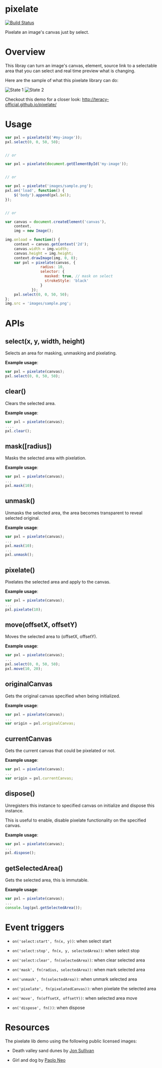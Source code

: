pixelate
========

[![Build Status](https://travis-ci.org/teracy-official/pixelate.svg?branch=develop)](https://travis-ci.org/teracy-official/pixelate)  

Pixelate an image's canvas just by select.

Overview
========

This libray can turn an image's canvas, element, source link to a selectable area that you can select and real time
preview what is changing.

Here are the sample of what this pixelate library can do:

![State 1](https://raw.githubusercontent.com/teracy-official/pixelate/develop/app/assets/state-1.png)
![State 2](https://raw.githubusercontent.com/teracy-official/pixelate/develop/app/assets/state-2.png)


Checkout this demo for a closer look: http://teracy-official.github.io/pixelate/

Usage
=====

```js
var pxl = pixelate($('#my-image'));
pxl.select(0, 0, 50, 50);


// or

var pxl = pixelate(document.getElementById('my-image'));


// or

var pxl = pixelate('images/sample.png');
pxl.on('load', function() {
    $('body').append(pxl.$el);
});


// or

var canvas = document.createElement('canvas'),
    context,
    img = new Image();

img.onload = function() {
    context = canvas.getContext('2d');
    canvas.width = img.width;
    canvas.height = img.height;
    context.drawImage(img, 0, 0);
    var pxl = pixelate(canvas, {
                radius: 10,
                selector: {
                  masked: true, // mask on select
                  strokeStyle: 'black'
                }
            });
    pxl.select(0, 0, 50, 50);
};
img.src = 'images/sample.png';

```

APIs
=====

select(x, y, width, height)
---------------------------

Selects an area for masking, unmasking and pixelating.

**Example usage**:

```js
var pxl = pixelate(canvas);
pxl.select(0, 0, 50, 50);
```

clear()
-------

Clears the selected area.

**Example usage**:

```js
var pxl = pixelate(canvas);
....
pxl.clear();
```

mask([radius])
--------------

Masks the selected area with pixelation.

**Example usage**:

```js
var pxl = pixelate(canvas);
...
pxl.mask(10);
```

unmask()
--------

Unmasks the selected area, the area becomes transparent to reveal selected original.

**Example usage**:

```js
var pxl = pixelate(canvas);
...
pxl.mask(10);
...
pxl.unmask();
```

pixelate()
----------

Pixelates the selected area and apply to the canvas.

**Example usage**:

```js
var pxl = pixelate(canvas);
...
pxl.pixelate(10);
```

move(offsetX, offsetY)
----------------------

Moves the selected area to (offsetX, offsetY).

**Example usage**:

```js
var pxl = pixelate(canvas);
...
pxl.select(0, 0, 50, 50);
pxl.move(10, 20);
```

originalCanvas
--------------

Gets the original canvas specified when being initialized.

**Example usage**:

```js
var pxl = pixelate(canvas);
...
var origin = pxl.originalCanvas;
```

currentCanvas
-------------

Gets the current canvas that could be pixelated or not.

**Example usage**:

```js
var pxl = pixelate(canvas);
...
var origin = pxl.currentCanvas;
```

dispose()
---------

Unregisters this instance to specified canvas on initialize and dispose this instance.

This is useful to enable, disable pixelate functionality on the specified canvas.

**Example usage**:

```js
var pxl = pixelate(canvas);
...
pxl.dispose();
```

getSelectedArea()
-----------------

Gets the selected area, this is immutable.

**Example usage**:

```js
var pxl = pixelate(canvas);
...
console.log(pxl.getSelectedArea());
```

Event triggers
==============

- `on('select:start', fn(x, y))`: when select start

- `on('select:stop', fn(x, y, selectedArea))`: when select stop

- `on('select:clear', fn(selectedArea))`: when clear selected area

- `on('mask', fn(radius, selectedArea))`: when mark selected area

- `on('unmask', fn(selectedArea))`: when unmark selected area

- `on('pixelate', fn(pixelatedCanvas))`: when pixelate the selected area

- `on('move', fn(offsetX, offsetY))`: when selected area move

- `on('dispose', fn())`: when dispose

Resources
=========

The pixelate lib demo using the following public licensed images:

- Death valley sand dunes by [Jon Sullivan](http://www.public-domain-photos.com/authors/Jon-Sullivan)

- Girl and dog by [Paolo Neo](http://www.public-domain-photos.com/authors/Paolo-Neo)
